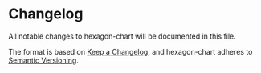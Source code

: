 # Changelog

All notable changes to hexagon-chart will be documented in this file.

The format is based on [Keep a Changelog](https://keepachangelog.com/en/1.0.0/),
and hexagon-chart adheres to [Semantic Versioning](https://semver.org/spec/v2.0.0.html).
